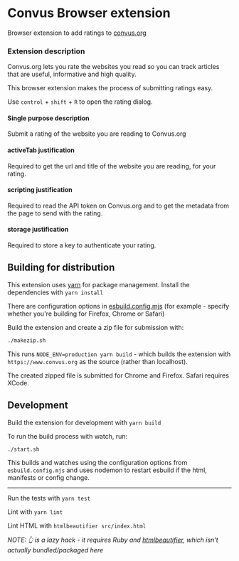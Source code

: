 # Convus Browser extension

Browser extension to add ratings to [convus.org](https://www.convus.org)

### Extension description

Convus.org lets you rate the websites you read so you can track articles that are useful, informative and high quality.

This browser extension makes the process of submitting ratings easy.

Use `control` + `shift` + `R` to open the rating dialog.

#### Single purpose description

Submit a rating of the website you are reading to Convus.org

#### activeTab justification

Required to get the url and title of the website you are reading, for your rating.

#### scripting justification

Required to read the API token on Convus.org and to get the metadata from the page to send with the rating.

#### storage justification

Required to store a key to authenticate your rating.

## Building for distribution

This extension uses [yarn](https://yarnpkg.com/) for package management. Install the dependencies with `yarn install`

There are configuration options in [esbuild.config.mjs](esbuild.config.mjs) (for example - specify whether you're building for Firefox, Chrome or Safari)

Build the extension and create a zip file for submission with:

```sh
./makezip.sh
```

This runs `NODE_ENV=production yarn build` - which builds the extension with `https://www.convus.org` as the source (rather than localhost).

The created zipped file is submitted for Chrome and Firefox. Safari requires XCode.

## Development

Build the extension for development with `yarn build`

To run the build process with watch, run:

```sh
./start.sh
```

This builds and watches using the configuration options from `esbuild.config.mjs` and uses nodemon to restart esbuild if the html, manifests or config change.

---

Run the tests with `yarn test`

Lint with `yarn lint`

Lint HTML with `htmlbeautifier src/index.html`

_NOTE: 👆 is a lazy hack - it requires Ruby and [htmlbeautifier](https://github.com/threedaymonk/htmlbeautifier/), which isn't actually bundled/packaged here_

